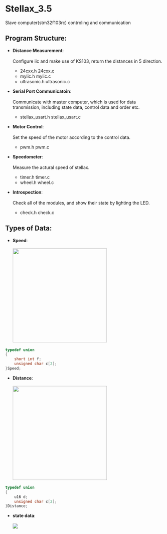 # Stellax_3.5
Slave computer(stm32f103rc) controling and communication

## Program Structure:
- **Distance Measurement**:<br>  
Configure iic and make use of KS103, return the distances in 5 direction.<br>  
	- 24cxx.h					    24cxx.c
	- myiic.h					    myiic.c
	- ultrasonic.h  	    ultrasonic.c 
	
- **Serial Port Communicatoin**:<br>  
Communicate with master computer,  which is used for data transmission, including state data, control data and order etc.<br>  
	- stellax_usart.h			stellax_usart.c
	
- **Motor Control**:<br>  
Set the speed of the motor according to the control data.<br>  
	- pwm.h pwm.c
	
- **Speedometer**:<br>  
Measure the actural speed of stellax.<br>  
	- timer.h timer.c 
	- wheel.h wheel.c
	
- **Introspection**:<br>  
Check all of the modules, and show their state by lighting the LED. <br>  
	- check.h check.c

## Types of Data:
- **Speed**:<br>  
<img src=https://github.com/stuRobotics/stellax_3.5_stm32/blob/master/img/Speed.png width=300 /> <br>  
```C
typedef union
{
	short int f;
	unsigned char c[2];
}Speed;
```
- **Distance**:<br>  
<img src=https://github.com/stuRobotics/stellax_3.5_stm32/blob/master/img/Distance.png width=300/> <br> 
```C
typedef union
{
	u16 d;
	unsigned char c[2];
}Distance;
```
- **state data**:<br>  
<img src=https://github.com/stuRobotics/stellax_3.5_stm32/blob/master/img/state_data.png /> <br>  
